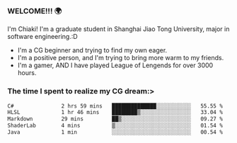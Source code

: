 ### WELCOME!!! 🌍

I'm Chiaki! I'm a graduate student in Shanghai Jiao Tong University, major in software engineering.:D

-  I'm a CG beginner and trying to find my own eager. 
-  I'm a positive person, and I'm trying to bring more warm to my friends.
-  I'm a gamer, AND I have played League of Lengends for over 3000 hours.


### The time I spent to realize my CG dream:>
<!--START_SECTION:waka-->

```txt
C#               2 hrs 59 mins   ██████████████░░░░░░░░░░░   55.55 %
HLSL             1 hr 46 mins    ████████▒░░░░░░░░░░░░░░░░   33.04 %
Markdown         29 mins         ██▒░░░░░░░░░░░░░░░░░░░░░░   09.27 %
ShaderLab        4 mins          ▒░░░░░░░░░░░░░░░░░░░░░░░░   01.54 %
Java             1 min           ░░░░░░░░░░░░░░░░░░░░░░░░░   00.54 %
```

<!--END_SECTION:waka-->

<!--
**Chiaki-meow/Chiaki-meow** is a ✨ _special_ ✨ repository because its `README.md` (this file) appears on your GitHub profile.

Here are some ideas to get you started:

- 🔭 I’m currently working on ...
- 🌱 I’m currently learning ...
- 👯 I’m looking to collaborate on ...
- 🤔 I’m looking for help with ...
- 💬 Ask me about ...
- 📫 How to reach me: ...
- 😄 Pronouns: ...
- ⚡ Fun fact: ...
-->
